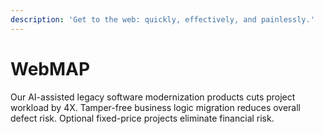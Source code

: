 ```yaml
---
description: 'Get to the web: quickly, effectively, and painlessly.'
---
```


# WebMAP

Our AI-assisted legacy software modernization products cuts project workload by 4X. Tamper-free business logic migration reduces overall defect risk. Optional fixed-price projects eliminate financial risk.

